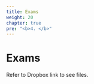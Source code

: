 ```yaml
---
title: Exams
weight: 20
chapter: true
pre: "<b>4. </b>"
---
```


# Exams

Refer to Dropbox link to see files.

